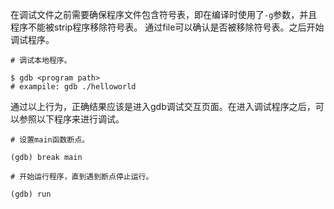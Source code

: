 在调试文件之前需要确保程序文件包含符号表，即在编译时使用了`-g`参数，并且程序不能被strip程序移除符号表。
通过file可以确认是否被移除符号表。之后开始调试程序。

```shell
# 调试本地程序。

$ gdb <program path>
# exampile: gdb ./helloworld
```

通过以上行为，正确结果应该是进入gdb调试交互页面。在进入调试程序之后，可以参照以下程序来进行调试。

```gdb
# 设置main函数断点。

(gdb) break main

# 开始运行程序，直到遇到断点停止运行。

(gdb) run
```